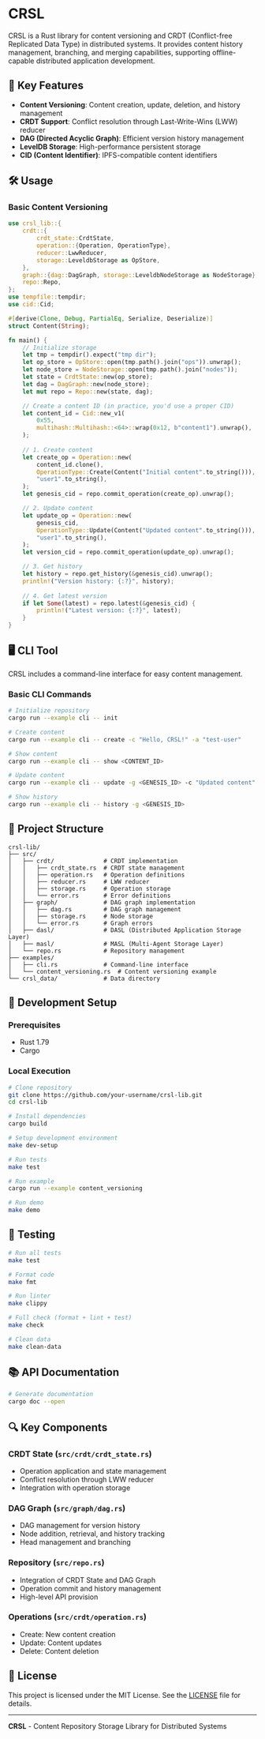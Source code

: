 # CRSL
CRSL is a Rust library for content versioning and CRDT (Conflict-free Replicated Data Type) in distributed systems. It provides content history management, branching, and merging capabilities, supporting offline-capable distributed application development.

## 🚀 Key Features

- **Content Versioning**: Content creation, update, deletion, and history management
- **CRDT Support**: Conflict resolution through Last-Write-Wins (LWW) reducer
- **DAG (Directed Acyclic Graph)**: Efficient version history management
- **LevelDB Storage**: High-performance persistent storage
- **CID (Content Identifier)**: IPFS-compatible content identifiers

## 🛠️ Usage

### Basic Content Versioning

```rust
use crsl_lib::{
    crdt::{
        crdt_state::CrdtState,
        operation::{Operation, OperationType},
        reducer::LwwReducer,
        storage::LeveldbStorage as OpStore,
    },
    graph::{dag::DagGraph, storage::LeveldbNodeStorage as NodeStorage},
    repo::Repo,
};
use tempfile::tempdir;
use cid::Cid;

#[derive(Clone, Debug, PartialEq, Serialize, Deserialize)]
struct Content(String);

fn main() {
    // Initialize storage
    let tmp = tempdir().expect("tmp dir");
    let op_store = OpStore::open(tmp.path().join("ops")).unwrap();
    let node_store = NodeStorage::open(tmp.path().join("nodes"));
    let state = CrdtState::new(op_store);
    let dag = DagGraph::new(node_store);
    let mut repo = Repo::new(state, dag);

    // Create a content ID (in practice, you'd use a proper CID)
    let content_id = Cid::new_v1(
        0x55,
        multihash::Multihash::<64>::wrap(0x12, b"content1").unwrap(),
    );
    
    // 1. Create content
    let create_op = Operation::new(
        content_id.clone(),
        OperationType::Create(Content("Initial content".to_string())),
        "user1".to_string(),
    );
    let genesis_cid = repo.commit_operation(create_op).unwrap();

    // 2. Update content
    let update_op = Operation::new(
        genesis_cid,
        OperationType::Update(Content("Updated content".to_string())),
        "user1".to_string(),
    );
    let version_cid = repo.commit_operation(update_op).unwrap();

    // 3. Get history
    let history = repo.get_history(&genesis_cid).unwrap();
    println!("Version history: {:?}", history);
    
    // 4. Get latest version
    if let Some(latest) = repo.latest(&genesis_cid) {
        println!("Latest version: {:?}", latest);
    }
}
```

## 🖥️ CLI Tool

CRSL includes a command-line interface for easy content management.

### Basic CLI Commands

```bash
# Initialize repository
cargo run --example cli -- init

# Create content
cargo run --example cli -- create -c "Hello, CRSL!" -a "test-user"

# Show content
cargo run --example cli -- show <CONTENT_ID>

# Update content
cargo run --example cli -- update -g <GENESIS_ID> -c "Updated content" -a "test-user"

# Show history
cargo run --example cli -- history -g <GENESIS_ID>
```

## 📁 Project Structure

```
crsl-lib/
├── src/
│   ├── crdt/              # CRDT implementation
│   │   ├── crdt_state.rs  # CRDT state management
│   │   ├── operation.rs   # Operation definitions
│   │   ├── reducer.rs     # LWW reducer
│   │   ├── storage.rs     # Operation storage
│   │   └── error.rs       # Error definitions
│   ├── graph/             # DAG graph implementation
│   │   ├── dag.rs         # DAG graph management
│   │   ├── storage.rs     # Node storage
│   │   └── error.rs       # Graph errors
│   ├── dasl/              # DASL (Distributed Application Storage Layer)
│   ├── masl/              # MASL (Multi-Agent Storage Layer)
│   └── repo.rs            # Repository management
├── examples/
│   ├── cli.rs             # Command-line interface
│   └── content_versioning.rs  # Content versioning example
└── crsl_data/             # Data directory
```

## 🔧 Development Setup

### Prerequisites

- Rust 1.79
- Cargo

### Local Execution

```bash
# Clone repository
git clone https://github.com/your-username/crsl-lib.git
cd crsl-lib

# Install dependencies
cargo build

# Setup development environment
make dev-setup

# Run tests
make test

# Run example
cargo run --example content_versioning

# Run demo
make demo
```

## 🧪 Testing

```bash
# Run all tests
make test

# Format code
make fmt

# Run linter
make clippy

# Full check (format + lint + test)
make check

# Clean data
make clean-data
```

## 📚 API Documentation

```bash
# Generate documentation
cargo doc --open
```

## 🔍 Key Components

### CRDT State (`src/crdt/crdt_state.rs`)
- Operation application and state management
- Conflict resolution through LWW reducer
- Integration with operation storage

### DAG Graph (`src/graph/dag.rs`)
- DAG management for version history
- Node addition, retrieval, and history tracking
- Head management and branching

### Repository (`src/repo.rs`)
- Integration of CRDT State and DAG Graph
- Operation commit and history management
- High-level API provision

### Operations (`src/crdt/operation.rs`)
- Create: New content creation
- Update: Content updates
- Delete: Content deletion

## 📄 License

This project is licensed under the MIT License. See the [LICENSE](LICENSE) file for details.

---

**CRSL** - Content Repository Storage Library for Distributed Systems 
